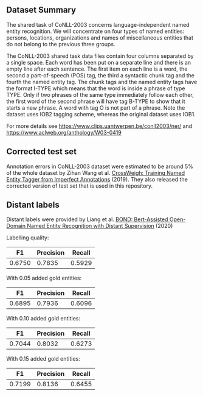 ## Dataset Summary

The shared task of CoNLL-2003 concerns language-independent named entity recognition. We will concentrate on four types of named entities: persons, locations, organizations and names of miscellaneous entities that do not belong to the previous three groups.

The CoNLL-2003 shared task data files contain four columns separated by a single space. Each word has been put on a separate line and there is an empty line after each sentence. The first item on each line is a word, the second a part-of-speech (POS) tag, the third a syntactic chunk tag and the fourth the named entity tag. The chunk tags and the named entity tags have the format I-TYPE which means that the word is inside a phrase of type TYPE. Only if two phrases of the same type immediately follow each other, the first word of the second phrase will have tag B-TYPE to show that it starts a new phrase. A word with tag O is not part of a phrase. Note the dataset uses IOB2 tagging scheme, whereas the original dataset uses IOB1.

For more details see https://www.clips.uantwerpen.be/conll2003/ner/ and https://www.aclweb.org/anthology/W03-0419

## Corrected test set

Annotation errors in CoNLL-2003 dataset were estimated to be around 5% of the whole dataset by Zihan Wang et al. [CrossWeigh: Training Named Entity Tagger from Imperfect Annotations](https://arxiv.org/abs/1909.01441) (2019). They also released the corrected version of test set that is used in this repository.

## Distant labels

Distant labels were provided by Liang et al. [BOND: Bert-Assisted Open-Domain Named Entity Recognition with Distant Supervision](https://arxiv.org/abs/2006.15509) (2020)

Labelling quality:

| F1     | Precision | Recall | 
|--------|-----------|--------|
| 0.6750 | 0.7835    | 0.5929 |

With 0.05 added gold entities:

| F1     | Precision | Recall | 
|--------|-----------|--------|
| 0.6895 | 0.7936    | 0.6096 |

With 0.10 added gold entities:

| F1     | Precision | Recall | 
|--------|-----------|--------|
| 0.7044 | 0.8032    | 0.6273 |

With 0.15 added gold entities:

| F1     | Precision | Recall | 
|--------|-----------|--------|
| 0.7199 | 0.8136    | 0.6455 |

